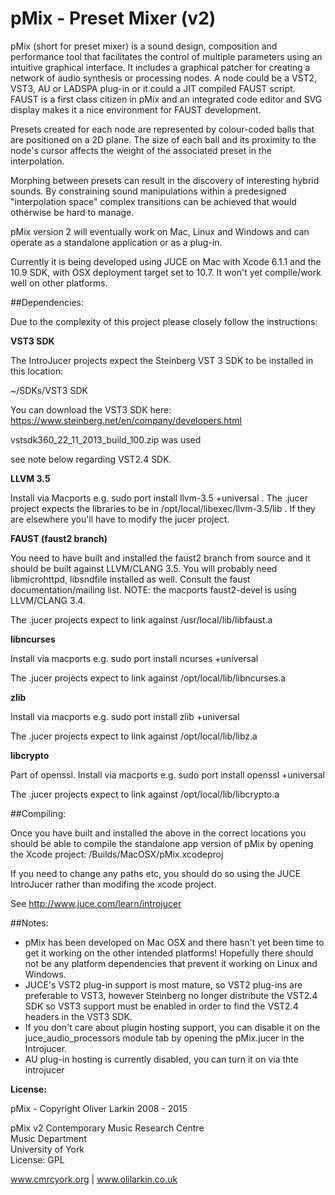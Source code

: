 # pMix - Preset Mixer (v2)

pMix (short for preset mixer) is a sound design, composition and performance tool that facilitates the control of multiple parameters using an intuitive graphical interface. It includes a graphical patcher for creating a network of audio synthesis or processing nodes. A node could be a VST2, VST3, AU or LADSPA plug-in or it could a JIT compiled FAUST script. FAUST is a first class citizen in pMix and an integrated code editor and SVG display makes it a nice environment for FAUST development.

Presets created for each node are represented by colour-coded balls that are positioned on a 2D plane. The size of each ball and its proximity to the node's cursor affects the weight of the associated preset in the interpolation. 

Morphing between presets can result in the discovery of interesting hybrid sounds. By constraining sound manipulations within a predesigned "interpolation space" complex transitions can be achieved that would otherwise be hard to manage. 

pMix version 2 will eventually work on Mac, Linux and Windows and can operate as a standalone application or as a plug-in.

Currently it is being developed using JUCE on Mac with Xcode 6.1.1 and the 10.9 SDK, with OSX deployment target set to 10.7. It won't yet compile/work well on other platforms.

##Dependencies:

Due to the complexity of this project please closely follow the instructions:

**VST3 SDK**

The IntroJucer projects expect the Steinberg VST 3 SDK to be installed in this location: 

~/SDKs/VST3 SDK 

You can download the VST3 SDK here: https://www.steinberg.net/en/company/developers.html

vstsdk360_22_11_2013_build_100.zip was used

see note below regarding VST2.4 SDK.

**LLVM 3.5**

Install via Macports e.g. sudo port install llvm-3.5 +universal . The .jucer project expects the libraries to be in /opt/local/libexec/llvm-3.5/lib . If they are elsewhere you'll have to modify the jucer project.

**FAUST (faust2 branch)**

You need to have built and installed the faust2 branch from source and it should be built against LLVM/CLANG 3.5. You will probably need libmicrohttpd, libsndfile installed as well. Consult the faust documentation/mailing list. NOTE: the macports faust2-devel is using LLVM/CLANG 3.4. 

The .jucer projects expect to link against /usr/local/lib/libfaust.a

**libncurses**

Install via macports e.g. sudo port install ncurses +universal

The .jucer projects expect to link against /opt/local/lib/libncurses.a

**zlib**

Install via macports  e.g. sudo port install zlib +universal

The .jucer projects expect to link against /opt/local/lib/libz.a

**libcrypto**

Part of openssl. Install via macports e.g.  sudo port install openssl +universal

The .jucer projects expect to link against /opt/local/lib/libcrypto.a

##Compiling:

Once you have built and installed the above in the correct locations you should be able to compile the standalone app version of pMix by opening the Xcode project: /Builds/MacOSX/pMix.xcodeproj

If you need to change any paths etc, you should do so using the JUCE IntroJucer rather than modifing the xcode project.

See http://www.juce.com/learn/introjucer

##Notes:

* pMix has been developed on Mac OSX and there hasn't yet been time to get it working on the other intended platforms! Hopefully there should not be any platform dependencies that prevent it working on Linux and Windows.
* JUCE's VST2 plug-in support is most mature, so VST2 plug-ins are preferable to VST3, however Steinberg no longer distribute the VST2.4 SDK so VST3 support must be enabled in order to find the VST2.4 headers in the VST3 SDK.
* If you don't care about plugin hosting support, you can disable it on the juce_audio_processors module tab by opening the pMix.jucer in the Introjucer.
* AU plug-in hosting is currently disabled, you can turn it on via thte introjucer

**License:**

  pMix - Copyright Oliver Larkin 2008 - 2015
  
  pMix v2
  Contemporary Music Research Centre  
  Music Department  
  University of York  
  License: GPL
  
  www.cmrcyork.org | www.olilarkin.co.uk
